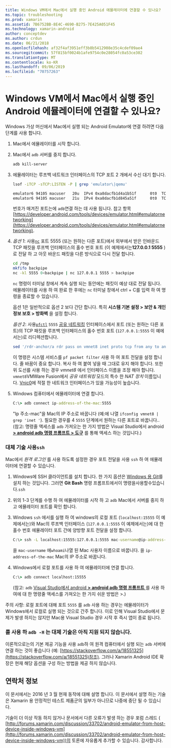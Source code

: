 ```yaml
---
title: Windows VM에서 Mac에서 실행 중인 Android 에뮬레이터에 연결할 수 있나요?
ms.topic: troubleshooting
ms.prod: xamarin
ms.assetid: 7B6752BB-8E4C-4690-B275-7E425A051F45
ms.technology: xamarin-android
author: conceptdev
ms.author: crdun
ms.date: 06/21/2018
ms.openlocfilehash: af32f4af3951eff3b8b5412908e35c4cdef09ae4
ms.sourcegitcommit: 57f815bf0024b1afe9754c0e28054fc0a53ce302
ms.translationtype: MT
ms.contentlocale: ko-KR
ms.lasthandoff: 09/06/2019
ms.locfileid: "70757263"
---
```

# <a name="is-it-possible-to-connect-to-android-emulators-running-on-a-mac-from-a-windows-vm"></a>Windows VM에서 Mac에서 실행 중인 Android 에뮬레이터에 연결할 수 있나요?

Windows 가상 머신에서 Mac에서 실행 되는 Android Emulator에 연결 하려면 다음 단계를 사용 합니다.

1. Mac에서 에뮬레이터를 시작 합니다.

2. Mac에서 `adb` 서버를 중지 합니다.

    ```bash
    adb kill-server
    ```

3. 에뮬레이터는 루프백 네트워크 인터페이스의 TCP 포트 2 개에서 수신 대기 합니다.

    ```bash
    lsof -iTCP -sTCP:LISTEN -P | grep 'emulator\|qemu'

    emulator6 94105 macuser   20u  IPv4 0xa8dacfb1d4a1b51f      0t0  TCP localhost:5555 (LISTEN)
    emulator6 94105 macuser   21u  IPv4 0xa8dacfb1d845a51f      0t0  TCP localhost:5554 (LISTEN)
    ```

    번호가 매겨진 포트는에 `adb`연결 하는 데 사용 됩니다. 참고 항목 [https://developer.android.com/tools/devices/emulator.html#emulatornetworking](https://developer.android.com/tools/devices/emulator.html#emulatornetworking).

4. _옵션 1_: 사용[`nc`](https://developer.apple.com/library/mac/documentation/Darwin/Reference/ManPages/man1/nc.1.html)
    포트 5555 (또는 원하는 다른 포트)에서 외부에서 받은 인바운드 TCP 패킷을 루프백 인터페이스의 홀수 번호 포트 (이 예제에서는**127.0.0.1 5555** )로 전달 하 고 아웃 바운드 패킷을 다른 방식으로 다시 전달 합니다.

    ```bash
    cd /tmp
    mkfifo backpipe
    nc -kl 5555 0<backpipe | nc 127.0.0.1 5555 > backpipe
    ```

    `nc` 명령이 터미널 창에서 계속 실행 되는 동안에는 패킷이 예상 대로 전달 됩니다. 에뮬레이터를 사용 하 여 완료 한 후에는 `nc` 터미널 창에서 ctrl + C를 입력 하 여 명령을 종료할 수 있습니다.

    옵션 1은 일반적으로 옵션 2 보다 간단 합니다. 특히 **시스템 기본 설정 > 보안 & 개인 정보 보호 > 방화벽** 을 설정 합니다. 

    _옵션 2_: 사용[`pfctl`](https://developer.apple.com/library/mac/documentation/Darwin/Reference/ManPages/man8/pfctl.8.html)
    `5555` [공유 네트워킹](http://kb.parallels.com/en/4948) 인터페이스에서 포트 (또는 원하는 다른 포트)의 TCP 패킷을 루프백 인터페이스의 홀수 번호 포트 (`127.0.0.1:5555` 이 예에서는)로 리디렉션합니다.

    ```bash
    sed '/rdr-anchor/a rdr pass on vmnet8 inet proto tcp from any to any port 5555 -> 127.0.0.1 port 5555' /etc/pf.conf | sudo pfctl -ef -
    ```

    이 명령은 시스템 서비스를 `pf packet filter` 사용 하 여 포트 전달을 설정 합니다. 줄 바꿈이 중요 합니다. 복사 하 여 붙여 넣을 때 그대로 유지 해야 합니다. 또한 위 도선를 사용 하는 경우 *vmnet8* 에서 인터페이스 이름을 조정 해야 합니다. `vmnet8`VMWare Fusion에서 *공유 네트워킹* 모드의 특수 한 *NAT 장치* 이름입니다. [Vnic0](http://download.parallels.com/doc/psbm/en/Parallels_Server_Bare_Metal_Users_Guide/29258.htm)에 적절 한 네트워크 인터페이스가 있을 가능성이 높습니다.

5. Windows 컴퓨터에서 에뮬레이터에 연결 합니다.

    ```cmd
    C:\> adb connect ip-address-of-the-mac:5555
    ```

    "Ip 주소-mac"을 Mac의 IP 주소로 바꿉니다 (예:에 나열 `ifconfig vmnet8 | grep 'inet '`). 필요한 경우를 4 `5555` 단계에서 원하는 다른 포트로 바꿉니다.\. (참고: 명령줄 액세스를 `adb` 가져오는 한 가지 방법은 Visual Studio에서 android [ **> android adb 명령 프롬프트 > 도구**](~/cross-platform/troubleshooting/questions/version-logs.md#adb-logcat) 를 통해 액세스 하는 것입니다.)

### <a name="alternate-technique-using-ssh"></a>대체 기술 사용`ssh`

Mac에서 _원격 로그인_ 를 사용 하도록 설정한 경우 포트 전달을 사용 `ssh` 하 여 에뮬레이터에 연결할 수 있습니다.

1. Windows에 SSH 클라이언트를 설치 합니다. 한 가지 옵션은 [Windows 용 Git](https://git-for-windows.github.io/)를 설치 하는 것입니다. 그러면 **Git Bash** 명령 프롬프트에서이 명령을사용할수있습니다.`ssh`

2. 위의 1-3 단계를 수행 하 여 에뮬레이터를 시작 하 고 `adb` Mac에서 서버를 중지 하 고 에뮬레이터 포트를 확인 합니다.

3. Windows `ssh` 에서를 실행 하 여 windows의 로컬 포트 (`localhost:15555` 이 예제에서는)와 Mac의 루프백 인터페이스 (`127.0.0.1:5555` 이 예제에서는)에 대 한 홀수 번호 에뮬레이터 포트 간에 양방향 포트 전달을 설정 합니다.

    ```cmd 
    C:\> ssh -L localhost:15555:127.0.0.1:5555 mac-username@ip-address-of-the-mac
    ```

    을 `mac-username` 에`whoami`나열 된 Mac 사용자 이름으로 바꿉니다. 을 `ip-address-of-the-mac` Mac의 IP 주소로 바꿉니다.

4. Windows에서 로컬 포트를 사용 하 여 에뮬레이터에 연결 합니다.

    ```cmd
    C:\> adb connect localhost:15555
    ```

    (참고: `adb` [Visual Studio에서 android **> android adb 명령 프롬프트** ](~/cross-platform/troubleshooting/questions/version-logs.md#adb-logcat)를 사용 하 여에 대 한 명령줄 액세스를 가져오는 한 가지 쉬운 방법은 >.)

주의 사항: 로컬 포트에 대해 포트 `5555` 를 `adb` 사용 하는 경우는 에뮬레이터가 Windows에서 로컬로 실행 되는 것으로 간주 합니다. 이로 인해 Visual Studio에서 문제가 발생 하지는 않지만 Mac용 Visual Studio 경우 시작 후 즉시 앱이 종료 됩니다.

### <a name="alternate-technique-using-adb--h-is-not-yet-supported"></a>를 사용 하 `adb -H` 는 대체 기술은 아직 지원 되지 않습니다.

이론적으로는의 기본 제공 기능을 사용 `adb`하 여 원격 컴퓨터에서 실행 되는 `adb` 서버에 연결 하는 것이 좋습니다 (예: [https://stackoverflow.com/a/18551325](https://stackoverflow.com/a/18551325)참조).
그러나 Xamarin Android IDE 확장은 현재 해당 옵션을 구성 하는 방법을 제공 하지 않습니다.

## <a name="contact-information"></a>연락처 정보

이 문서에서는 2016 년 3 월 현재 동작에 대해 설명 합니다. 이 문서에서 설명 하는 기술은 Xamarin 용 안정적인 테스트 제품군의 일부가 아니므로 나중에 중단 될 수 있습니다.

기술이 더 이상 작동 하지 않거나 문서에서 다른 오류가 발생 하는 경우 포럼 스레드 ( [http://forums.xamarin.com/discussion/33702/android-emulator-from-host-device-inside-windows-vm](http://forums.xamarin.com/discussion/33702/android-emulator-from-host-device-inside-windows-vm))의 토론에 자유롭게 추가할 수 있습니다.
감사합니다.
